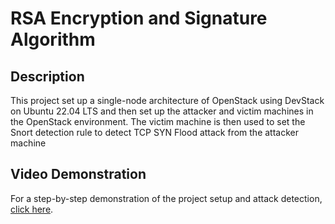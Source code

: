 # RSA Encryption and Signature Algorithm

## Description
This project set up a single-node architecture of OpenStack using DevStack on Ubuntu 22.04 LTS and then set up the attacker and victim machines in the OpenStack environment. The victim machine is then used to set the Snort detection rule to detect TCP SYN Flood attack from the attacker machine 

## Video Demonstration
For a step-by-step demonstration of the project setup and attack detection, [click here](https://drive.google.com/file/d/1tDEGQkQN4AuXLduiBjw9iSDrTzxjGZrN/view?usp=sharing).
